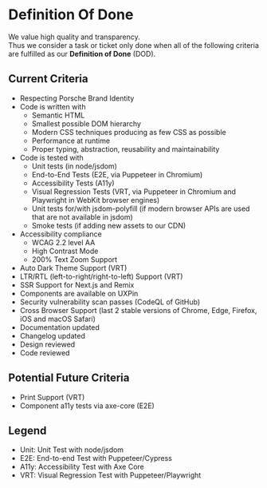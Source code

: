 # Definition Of Done

We value high quality and transparency.  
Thus we consider a task or ticket only done when all of the following criteria are fulfilled as our **Definition of
Done** (DOD).

<TableOfContents></TableOfContents>

## Current Criteria

- Respecting Porsche Brand Identity
- Code is written with
  - Semantic HTML
  - Smallest possible DOM hierarchy
  - Modern CSS techniques producing as few CSS as possible
  - Performance at runtime
  - Proper typing, abstraction, reusability and maintainability
- Code is tested with
  - Unit tests (in node/jsdom)
  - End-to-End Tests (E2E, via Puppeteer in Chromium)
  - Accessibility Tests (A11y)
  - Visual Regression Tests (VRT, via Puppeteer in Chromium and Playwright in WebKit browser engines)
  - Unit tests for/with jsdom-polyfill (if modern browser APIs are used that are not available in jsdom)
  - Smoke tests (if adding new assets to our CDN)
- Accessibility compliance
  - WCAG 2.2 level AA
  - High Contrast Mode
  - 200% Text Zoom Support
- Auto Dark Theme Support (VRT)
- LTR/RTL (left-to-right/right-to-left) Support (VRT)
- SSR Support for Next.js and Remix
- Components are available on UXPin
- Security vulnerability scan passes (CodeQL of GitHub)
- Cross Browser Support (last 2 stable versions of Chrome, Edge, Firefox, iOS and macOS Safari)
- Documentation updated
- Changelog updated
- Design reviewed
- Code reviewed

## Potential Future Criteria

- Print Support (VRT)
- Component a11y tests via axe-core (E2E)

## Legend

- Unit: Unit Test with node/jsdom
- E2E: End-to-end Test with Puppeteer/Cypress
- A11y: Accessibility Test with Axe Core
- VRT: Visual Regression Test with Puppeteer/Playwright
